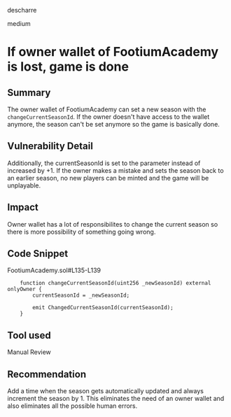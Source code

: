 descharre

medium

# If owner wallet of FootiumAcademy is lost, game is done

## Summary
The owner wallet of FootiumAcademy can set a new season with the `changeCurrentSeasonId`. If the owner doesn't have access to the wallet anymore, the season can't be set anymore so the game is basically done.
## Vulnerability Detail
Additionally, the currentSeasonId is set to the parameter instead of increased by +1. If the owner makes a mistake and sets the season back to an earlier season, no new players can be minted and the game will be unplayable.
## Impact
Owner wallet has a lot of responsibilites to change the current season so there is more possibility of something going wrong.
## Code Snippet
FootiumAcademy.sol#L135-L139[](https://github.com/sherlock-audit/2023-04-footium/blob/main/footium-eth-shareable/contracts/FootiumAcademy.sol#L135-L139)
```solidity
    function changeCurrentSeasonId(uint256 _newSeasonId) external onlyOwner {
        currentSeasonId = _newSeasonId;

        emit ChangedCurrentSeasonId(currentSeasonId);
    }
```
## Tool used

Manual Review

## Recommendation
Add a time when the season gets automatically updated and always increment the season by 1. This eliminates the need of an owner wallet and also eliminates all the possible human errors.
